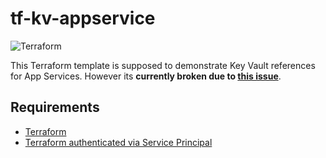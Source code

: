 # tf-kv-appservice
![Terraform](https://github.com/syedhassaanahmed/tf-kv-appservice/workflows/Terraform/badge.svg)

This Terraform template is supposed to demonstrate Key Vault references for App Services. However its **currently broken due to [this issue](https://github.com/terraform-providers/terraform-provider-azurerm/issues/6903)**.

## Requirements
- [Terraform](https://www.terraform.io/downloads.html)
- [Terraform authenticated via Service Principal](https://www.terraform.io/docs/providers/azurerm/guides/service_principal_client_secret.html)

